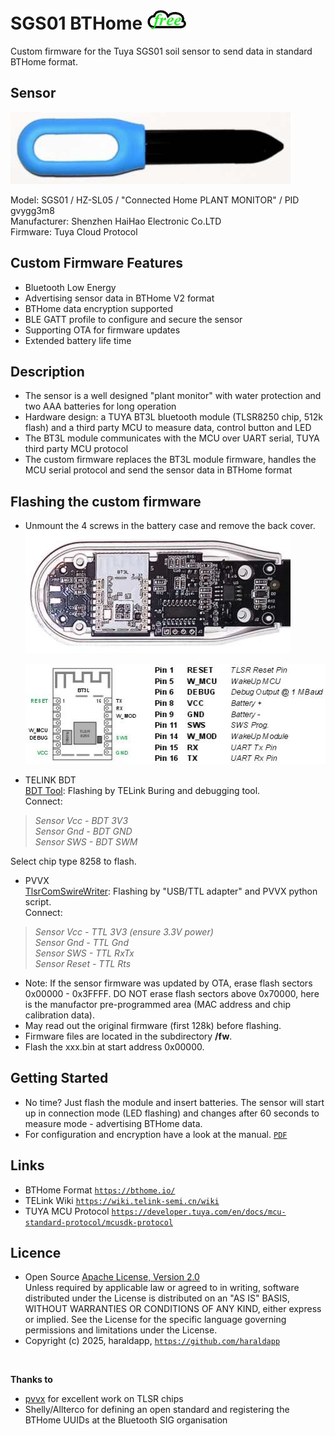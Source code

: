 # SGS01 BTHome  ![](wiki/cloudfree-64x32.jpg)
Custom firmware for the Tuya SGS01 soil sensor to send data in standard BTHome format.   



## Sensor

 ![](wiki/sgs01.jpg)

 Model: SGS01 / HZ-SL05 / "Connected Home PLANT MONITOR" / PID gvygg3m8   
 Manufacturer: Shenzhen HaiHao Electronic Co.LTD    
 Firmware: Tuya Cloud Protocol   


##  Custom Firmware Features

- Bluetooth Low Energy
- Advertising sensor data in BTHome V2 format
- BTHome data encryption supported
- BLE GATT profile to configure and secure the sensor
- Supporting OTA for firmware updates
- Extended battery life time

## Description

- The sensor is a well designed "plant monitor" with water protection and two AAA batteries for long operation
- Hardware design: a TUYA BT3L bluetooth module (TLSR8250 chip, 512k flash) and a third party MCU to measure data, control button and LED
- The BT3L module communicates with the MCU over UART serial, TUYA third party MCU protocol
- The custom firmware replaces the BT3L module firmware, handles the MCU serial protocol and send the sensor data in BTHome format

## Flashing the custom firmware   

- Unmount the 4 screws in the battery case and remove the back cover.
   ![](wiki/sgs01-back.jpg)  
   
   ![](wiki/bt3l.jpg)
   
- TELINK BDT    
  [BDT Tool](https://wiki.telink-semi.cn/wiki/IDE-and-Tools/Burning-and-Debugging-Tools-for-all-Series/ ""): Flashing by TELink Buring and debugging tool.   
  Connect:    
>   *Sensor Vcc - BDT 3V3*   
    *Sensor Gnd - BDT GND*   
    *Sensor SWS - BDT SWM*   
  
  Select chip type 8258 to flash.  
- PVVX   
  [TlsrComSwireWriter](https://github.com/pvvx/TlsrComSwireWriter ""):
  Flashing by "USB/TTL adapter" and PVVX python script.   
  Connect:   
>    *Sensor Vcc - TTL 3V3 (ensure 3.3V power)*   
    *Sensor Gnd - TTL Gnd*   
    *Sensor SWS - TTL RxTx*   
    *Sensor Reset - TTL Rts*   

- Note: If the sensor firmware was updated by OTA, erase flash sectors 0x00000 - 0x3FFFF. DO NOT erase flash sectors above 0x70000, here is the manufactor pre-programmed area (MAC address and chip calibration data).    
- May read out the original firmware (first 128k) before flashing.
- Firmware files are located in the subdirectory **/fw**.
- Flash the xxx.bin at start address 0x00000.    

## Getting Started    

- No time? Just flash the module and insert batteries. The sensor will start up in connection mode (LED flashing) and changes after 60 seconds to measure mode - advertising BTHome data.   
- For configuration and encryption have a look at the manual. [```PDF```](wiki/SGS01-BTHome-Manual.pdf)    

## Links    

- BTHome Format [```https://bthome.io/```](https://bthome.io/)    
- TELink Wiki [```https://wiki.telink-semi.cn/wiki```](https://wiki.telink-semi.cn/wiki)    
- TUYA MCU Protocol [```https://developer.tuya.com/en/docs/mcu-standard-protocol/mcusdk-protocol```](https://developer.tuya.com/en/docs/mcu-standard-protocol/mcusdk-protocol)    

## Licence
- Open Source [Apache License, Version 2.0](http://www.apache.org/licenses/LICENSE-2.0)  
Unless required by applicable law or agreed to in writing, software
distributed under the License is distributed on an "AS IS" BASIS,
WITHOUT WARRANTIES OR CONDITIONS OF ANY KIND, either express or implied.
See the License for the specific language governing permissions and
limitations under the License.
- Copyright (c) 2025, haraldapp, [```https://github.com/haraldapp```](https://github.com/haraldapp)
  
<br>
  
**Thanks to**
+ [pvvx](https://github.com/pvvx) for excellent work on TLSR chips
+ Shelly/Allterco for defining an open standard and registering the BTHome UUIDs at the Bluetooth SIG organisation


